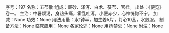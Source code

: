 序号：197
名称：五苓散
组成：辰砂、泽泻、白术、茯苓、官桂。
出处：《便览》卷一。
主治：中暑烦渴，身热头痛，霍乱吐泻，小便赤少，心神恍惚不宁。
加减：None
功效：None
用法用量：水1钟半，加生姜5片，灯心10茎，水煎服。
制备方法：None
临床应用：None
各家论述：None
用药禁忌：None
附注：None
